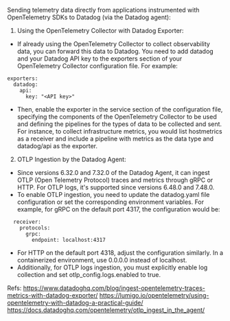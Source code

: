 Sending telemetry data directly from applications instrumented with OpenTelemetry SDKs to Datadog (via the Datadog agent):


1) Using the OpenTelemetry Collector with Datadog Exporter:
* If already using the OpenTelemetry Collector to collect observability data, you can forward this data to Datadog. You need to add datadog and your Datadog API key to the exporters section of your OpenTelemetry Collector configuration file. For example:
```
exporters:
  datadog:
    api: 
      key: "<API key>"
```
* Then, enable the exporter in the service section of the configuration file, specifying the components of the OpenTelemetry Collector to be used and defining the pipelines for the types of data to be collected and sent. For instance, to collect infrastructure metrics, you would list hostmetrics as a receiver and include a pipeline with metrics as the data type and datadog/api as the exporter.

2) OTLP Ingestion by the Datadog Agent:
* Since versions 6.32.0 and 7.32.0 of the Datadog Agent, it can ingest OTLP (Open Telemetry Protocol) traces and metrics through gRPC or HTTP. For OTLP logs, it's supported since versions 6.48.0 and 7.48.0.
* To enable OTLP ingestion, you need to update the datadog.yaml file configuration or set the corresponding environment variables. For example, for gRPC on the default port 4317, the configuration would be:

```otlp_config:
  receiver:
    protocols:
      grpc:
        endpoint: localhost:4317
```
* For HTTP on the default port 4318, adjust the configuration similarly. In a containerized environment, use 0.0.0.0 instead of localhost.
* Additionally, for OTLP logs ingestion, you must explicitly enable log collection and set otlp_config.logs.enabled to true.


Refs: 
https://www.datadoghq.com/blog/ingest-opentelemetry-traces-metrics-with-datadog-exporter/
https://lumigo.io/opentelemetry/using-opentelemetry-with-datadog-a-practical-guide/
https://docs.datadoghq.com/opentelemetry/otlp_ingest_in_the_agent/
